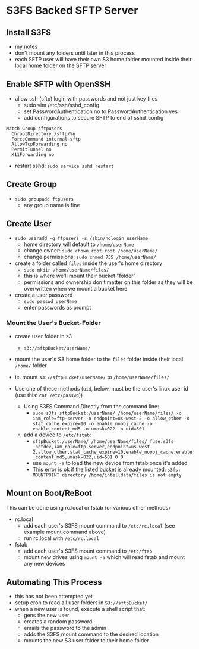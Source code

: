 S3FS Backed SFTP Server
=======================

Install S3FS
------------
- [my notes](/aws/s3fs.md)
- don't mount any folders until later in this process
- each SFTP user will have their own S3 home folder mounted inside their local home folder on the SFTP server

Enable SFTP with OpenSSH
------------------------
- allow ssh (sftp) login with passwords and not just key files
  - sudo vim /etc/ssh/sshd_config
  - set PasswordAuthentication no to PasswordAuthentication yes
  - add configurations to secure SFTP to end of sshd_config

```
Match Group sftpusers
  ChrootDirectory /sftp/%u
  ForceCommand internal-sftp
  AllowTcpForwarding no
  PermitTunnel no
  X11Forwarding no
```

- restart sshd: `sudo service sshd restart`

Create Group
------------
- `sudo groupadd ftpusers`
  - any group name is fine

Create User
-----------
- `sudo useradd -g ftpusers -s /sbin/nologin userName`
  - home directory will default to `/home/userName`
  - change owner: `sudo chown root:root /home/userName/`
  - change permissions: `sudo chmod 755 /home/userName/`
- create a folder called `files` inside the user's home directory
  - `sudo mkdir /home/userName/files/`
  - this is where we'll mount their bucket "folder"
  - permissions and ownership don't matter on this folder as they will be overwritten when we mount a bucket here
- create a user password
  - `sudo passwd userName`
  - enter passwords as prompt

### Mount the User's Bucket-Folder
- create user folder in s3
  - `s3://sftpBucket/userName/`
- mount the user's S3 home folder to the `files` folder inside their local `/home/` folder
- ie. mount `s3://sftpBucket/userName/` to `/home/userName/files/`
  
- Use one of these methods (`uid`, below, must be the user's linux user id (use this: `cat /etc/passwd`))
  - Using S3FS Command Directly from the command line:
    - `sudo s3fs sftpBucket:/userName/ /home/userName/files/ -o iam_role=ftp-server -o endpoint=us-west-2 -o allow_other -o stat_cache_expire=10 -o enable_noobj_cache -o enable_content_md5 -o umask=022 -o uid=501`
  - add a device to `/etc/fstab`:
    - `sftpBucket:/userName/ /home/userName/files/ fuse.s3fs _netdev,iam_role=ftp-server,endpoint=us-west-2,allow_other,stat_cache_expire=10,enable_noobj_cache,enable_content_md5,umask=022,uid=501 0 0`
    - use `mount -a` to load the new device from fstab once it's added
    - This error is ok if the listed bucket is already mounted: `s3fs: MOUNTPOINT directory /home/intelldata/files is not empty`
  
Mount on Boot/ReBoot
--------------------
This can be done using rc.local or fstab (or various other methods)
- rc.local
  - add each user's S3FS mount command to `/etc/rc.local` (see example mount command above)
  - run rc.local with `/etc/rc.local`
- fstab  
  - add each user's S3FS mount command to `/etc/ftab`
  - mount new drives using `mount -a` which will read fstab and mount any new devices

Automating This Process
-----------------------
- this has not been attempted yet
- setup cron to read all user folders in `S3://sftpBucket/`
- when a new user is found, execute a shell script that:
  - gens the new user
  - creates a random password
  - emails the password to the admin
  - adds the S3FS mount command to the desired location
  - mounts the new S3 user folder to their home folder

